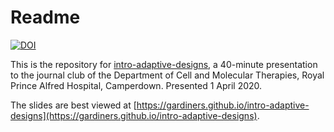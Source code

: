 # Readme

[![DOI](https://zenodo.org/badge/251600672.svg)](https://zenodo.org/badge/latestdoi/251600672)

This is the repository for [intro-adaptive-designs](https://gardiners.github.io/intro-adaptive-designs), a 40-minute presentation to the journal club of the Department of Cell and Molecular Therapies, Royal Prince Alfred Hospital, Camperdown. Presented 1 April 2020.

The slides are best viewed at [https://gardiners.github.io/intro-adaptive-designs](https://gardiners.github.io/intro-adaptive-designs).

